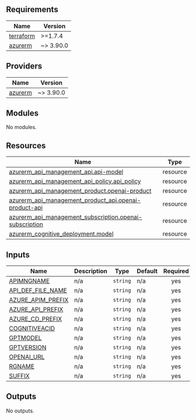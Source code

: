 ## Requirements

| Name | Version |
|------|---------|
| <a name="requirement_terraform"></a> [terraform](#requirement\_terraform) | >=1.7.4 |
| <a name="requirement_azurerm"></a> [azurerm](#requirement\_azurerm) | ~> 3.90.0 |

## Providers

| Name | Version |
|------|---------|
| <a name="provider_azurerm"></a> [azurerm](#provider\_azurerm) | ~> 3.90.0 |

## Modules

No modules.

## Resources

| Name | Type |
|------|------|
| [azurerm_api_management_api.api-model](https://registry.terraform.io/providers/hashicorp/azurerm/latest/docs/resources/api_management_api) | resource |
| [azurerm_api_management_api_policy.api_policy](https://registry.terraform.io/providers/hashicorp/azurerm/latest/docs/resources/api_management_api_policy) | resource |
| [azurerm_api_management_product.openai-product](https://registry.terraform.io/providers/hashicorp/azurerm/latest/docs/resources/api_management_product) | resource |
| [azurerm_api_management_product_api.openai-product-api](https://registry.terraform.io/providers/hashicorp/azurerm/latest/docs/resources/api_management_product_api) | resource |
| [azurerm_api_management_subscription.openai-subscription](https://registry.terraform.io/providers/hashicorp/azurerm/latest/docs/resources/api_management_subscription) | resource |
| [azurerm_cognitive_deployment.model](https://registry.terraform.io/providers/hashicorp/azurerm/latest/docs/resources/cognitive_deployment) | resource |

## Inputs

| Name | Description | Type | Default | Required |
|------|-------------|------|---------|:--------:|
| <a name="input_APIMNGNAME"></a> [APIMNGNAME](#input\_APIMNGNAME) | n/a | `string` | n/a | yes |
| <a name="input_API_DEF_FILE_NAME"></a> [API\_DEF\_FILE\_NAME](#input\_API\_DEF\_FILE\_NAME) | n/a | `string` | n/a | yes |
| <a name="input_AZURE_APIM_PREFIX"></a> [AZURE\_APIM\_PREFIX](#input\_AZURE\_APIM\_PREFIX) | n/a | `string` | n/a | yes |
| <a name="input_AZURE_API_PREFIX"></a> [AZURE\_API\_PREFIX](#input\_AZURE\_API\_PREFIX) | n/a | `string` | n/a | yes |
| <a name="input_AZURE_CD_PREFIX"></a> [AZURE\_CD\_PREFIX](#input\_AZURE\_CD\_PREFIX) | n/a | `string` | n/a | yes |
| <a name="input_COGNITIVEACID"></a> [COGNITIVEACID](#input\_COGNITIVEACID) | n/a | `string` | n/a | yes |
| <a name="input_GPTMODEL"></a> [GPTMODEL](#input\_GPTMODEL) | n/a | `string` | n/a | yes |
| <a name="input_GPTVERSION"></a> [GPTVERSION](#input\_GPTVERSION) | n/a | `string` | n/a | yes |
| <a name="input_OPENAI_URL"></a> [OPENAI\_URL](#input\_OPENAI\_URL) | n/a | `string` | n/a | yes |
| <a name="input_RGNAME"></a> [RGNAME](#input\_RGNAME) | n/a | `string` | n/a | yes |
| <a name="input_SUFFIX"></a> [SUFFIX](#input\_SUFFIX) | n/a | `string` | n/a | yes |

## Outputs

No outputs.
